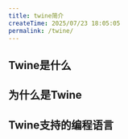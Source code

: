 ```yaml
---
title: twine简介
createTime: 2025/07/23 18:05:05
permalink: /twine/
---
```

## Twine是什么

## 为什么是Twine

## Twine支持的编程语言
